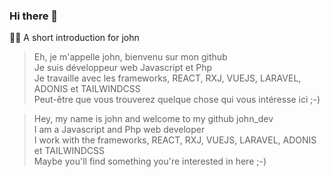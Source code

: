 ### Hi there 👋  

🙋‍♀️ A short introduction for john

> Eh, je m'appelle john, bienvenu sur mon github  
> Je suis développeur web Javascript et Php  
> Je travaille avec les frameworks, REACT, RXJ, VUEJS, LARAVEL, ADONIS et TAILWINDCSS  
> Peut-être que vous trouverez quelque chose qui vous intéresse ici ;-)  

> Hey, my name is john and welcome to my github john_dev  
> I am a Javascript and Php web developer  
> I work with the frameworks, REACT, RXJ, VUEJS, LARAVEL, ADONIS et TAILWINDCSS  
> Maybe you'll find something you're interested in here ;-)

<!--
**j314h/j314h** is a ✨ _special_ ✨ repository because its `README.md` (this file) appears on your GitHub profile.

Here are some ideas to get you started:

- 🔭 I’m currently working on ...
- 🌱 I’m currently learning ...
- 👯 I’m looking to collaborate on ...
- 🤔 I’m looking for help with ...
- 💬 Ask me about ...
- 📫 How to reach me: ...
- 😄 Pronouns: ...
- ⚡ Fun fact: ...
-->
